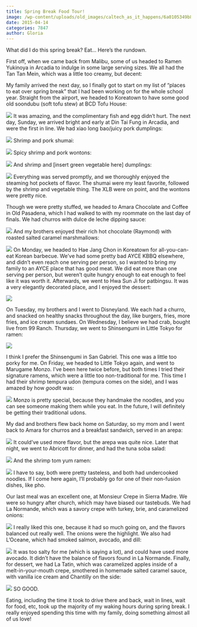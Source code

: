 ```yaml
---
title: Spring Break Food Tour!
image: /wp-content/uploads/old_images/caltech_as_it_happens/6a0105349b8251970b01bb0816fa4a970d.jpg
date: 2015-04-14
categories: 7847
author: Gloria
---
```



What did I do this spring break? Eat… Here’s the rundown.

First off, when we came back from Malibu, some of us headed to Ramen Yukinoya in Arcadia to indulge in some large serving sizes. We all had the Tan Tan Mein, which was a little too creamy, but decent:

My family arrived the next day, so I finally got to start on my list of “places to eat over spring break” that I had been working on for the whole school year. Straight from the airport, we headed to Koreatown to have some good old soondubu (soft tofu stew) at BCD Tofu House:

![](/old_images/caltech_as_it_happens/6a0105349b8251970b01b8d0fca74d970c.jpg)
It was amazing, and the complimentary fish and egg didn’t hurt. The next day, Sunday, we arrived bright and early at Din Tai Fung in Arcadia, and were the first in line. We had xiao long bao/juicy pork dumplings:

![](/old_images/caltech_as_it_happens/6a0105349b8251970b01b7c77315a8970b.jpg)
Shrimp and pork shumai:

![](/old_images/caltech_as_it_happens/6a0105349b8251970b01b7c77315ad970b.jpg)
Spicy shrimp and pork wontons:

![](/old_images/caltech_as_it_happens/6a0105349b8251970b01bb0816fac1970d.jpg)
And shrimp and [insert green vegetable here] dumplings:

![](/old_images/caltech_as_it_happens/6a0105349b8251970b01bb0816fae2970d.jpg)
Everything was served promptly, and we thoroughly enjoyed the steaming hot pockets of flavor. The shumai were my least favorite, followed by the shrimp and vegetable thing. The XLB were on point, and the wontons were pretty nice.

Though we were pretty stuffed, we headed to Amara Chocolate and Coffee in Old Pasadena, which I had walked to with my roommate on the last day of finals. We had churros with dulce de leche dipping sauce:

![](/old_images/caltech_as_it_happens/6a0105349b8251970b01bb0816fb03970d.jpg)
And my brothers enjoyed their rich hot chocolate (Raymond) with roasted salted caramel marshmallows:

![](/old_images/caltech_as_it_happens/6a0105349b8251970b01bb0816fb31970d.jpg)
On Monday, we headed to Hae Jang Chon in Koreatown for all-you-can-eat Korean barbecue. We’ve had some pretty bad AYCE KBBQ elsewhere, and didn’t even reach one serving per person, so I wanted to bring my family to an AYCE place that has good meat. We did eat more than one serving per person, but weren’t quite hungry enough to eat enough to feel like it was worth it. Afterwards, we went to Hwa Sun Ji for patbingsu. It was a very elegantly decorated place, and I enjoyed the dessert:


![](/old_images/caltech_as_it_happens/6a0105349b8251970b01b8d0fca783970c.jpg)

On Tuesday, my brothers and I went to Disneyland. We each had a churro, and snacked on healthy snacks throughout the day, like burgers, fries, more fries, and ice cream sundaes. On Wednesday, I believe we had crab, bought live from 99 Ranch. Thursday, we went to Shinsengumi in Little Tokyo for ramen:


![](/old_images/caltech_as_it_happens/6a0105349b8251970b01b7c77315d6970b.jpg)

I think I prefer the Shinsengumi in San Gabriel. This one was a little too porky for me. On Friday, we headed to Little Tokyo again, and went to Marugame Monzo. I’ve been here twice before, but both times I tried their signature ramens, which were a little too non-traditional for me. This time I had their shrimp tempura udon (tempura comes on the side), and I was amazed by how *good*it was:

![](/old_images/caltech_as_it_happens/6a0105349b8251970b01b7c77315e1970b.jpg)
Monzo is pretty special, because they handmake the noodles, and you can see someone making them while you eat. In the future, I will definitely be getting their traditional udons.

My dad and brothers flew back home on Saturday, so my mom and I went back to Amara for churros and a breakfast sandwich, served in an arepa:

![](/old_images/caltech_as_it_happens/6a0105349b8251970b01b8d0fca78d970c.jpg)
It could’ve used more flavor, but the arepa was quite nice. Later that night, we went to Abricott for dinner, and had the tuna soba salad:

![](/old_images/caltech_as_it_happens/6a0105349b8251970b01b7c77315ed970b.jpg)
And the shrimp tom yum ramen:

![](/old_images/caltech_as_it_happens/6a0105349b8251970b01b8d0fca796970c.jpg)
I have to say, both were pretty tasteless, and both had undercooked noodles. If I come here again, I’ll probably go for one of their non-fusion dishes, like pho.

Our last meal was an excellent one, at Monsieur Crepe in Sierra Madre. We were so hungry after church, which may have biased our tastebuds. We had La Normande, which was a savory crepe with turkey, brie, and caramelized onions:

![](/old_images/caltech_as_it_happens/6a0105349b8251970b01b7c77315f9970b.jpg)
I really liked this one, because it had so much going on, and the flavors balanced out really well. The onions were the highlight. We also had L’Oceane, which had smoked salmon, avocado, and dill:

![](/old_images/caltech_as_it_happens/6a0105349b8251970b01b7c77315ff970b.jpg)
It was too salty for me (which is saying a lot), and could have used more avocado. It didn’t have the balance of flavors found in La Normande. Finally, for dessert, we had La Tatin, which was caramelized apples inside of a melt-in-your-mouth crepe, smothered in homemade salted caramel sauce, with vanilla ice cream and Chantilly on the side:

![](/old_images/caltech_as_it_happens/6a0105349b8251970b01bb0816fb86970d.jpg)
SO GOOD.

Eating, including the time it took to drive there and back, wait in lines, wait for food, etc, took up the majority of my waking hours during spring break. I really enjoyed spending this time with my family, doing something almost all of us love!
